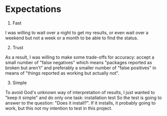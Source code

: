 # Expectations


1. Fast

I was willing to wait over a night to get my results, or even
wait over a weekend but not a week or a month to be able to find
the status. 

2. Trust

As a result, I was willing to make some trade-offs
for accuracy: accept a small number of "false negatives" which
means "packages reported as broken but aren't" and preferably
a smaller number of "false positives" in means of "things reported
as working but actually not".

3. Simple

To avoid God's unknown way of interpretation of results,
I just wanted to "keep it simple" and do only one task: installation test
So the test is going to answer to the question:
"Does it install?". If it installs, it probably going to work, but
this not my intention to test in this project.
